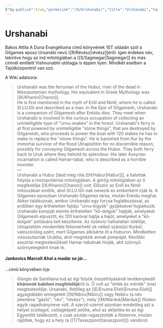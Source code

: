 ```yaml
---
{"dg-publish":true,"permalink":"/U/Urshanabi/","title":"Urshanabi","tags":["dg_uploaded","Englishtexttranslated"],"created":"2023-10-28T04:41","updated":"2023-10-28T04:41"}
---
```



# Urshanabi

Bakos Attila A Duna Evangéliuma című könyvének 107. oldalán szól a Gilgames eposz Ursanábi nevű [[R/Révész\|révész]]éről. Igen érdekes név, tekintve hogy az ind mitológiában a [[S/Sagmegar\|Sagmegar]] és más címnél említett Vishnunabhi utótagja is éppen ilyen. Mindkét esetben a Tejútközpontról van szó.  

A Wiki adatsora:  
> Urshanabi was the ferryman of the Hubur, river of the dead in Mesopotamian mythology. His equivalent in Greek Mythology was [[K/Kharón\|Charon]].  
> He is first mentioned in the myth of Enlil and Ninlil, where he is called SI.LU.IGI and described as a man. In the Epic of Gilgamesh, Urshanabi is a companion of Gilgamesh after Enkidu dies. They meet when Urshanabi is involved in the curious occupation of collecting an unintelligible type of "urnu-snakes" in the forest. Urshanabi's ferry is at first powered by unintelligible "stone things", that are destroyed by Gilgamesh, who proceeds to power the boat with 120 stakes he has to make to replace the "stone-things". He is banished from Kur by the immortal survivor of the flood Utnapishtim for no discernible reason, possibly for conveying Gilgamesh across the Hubur. They both ferry back to Uruk where they behold its splendour. His later Assyrian incarnation is called Hamar-tabal, who is described as a horrible monster.  
> —  
> Urshanabi a Hubur \[lásd még róla [[H/Habur\|Habur]]\], a halottak folyója a mezopotámiai mitológiában. A görög mitológiában az ő megfelelője [[K/Kharón\|Charon]] volt.
> Először az Enlil és Ninlil mítoszában említik, ahol SI.LU.IGI-nak nevezik és emberként írják le. A Gilgames eposzban Urshanabi Gilgames társa, miután Enkidu meghal. Akkor találkoznak, amikor Urshanabi egy furcsa foglalkozással, az erdőben egy érthetetlen fajtájú "urnu-kígyók" gyűjtésével foglalkozik. Urshanabi kompját eleinte érthetetlen "kő-dolgok" hajtják, amelyeket Gilgamesh elpusztít, és 120 karóval hajtja a hajót, amelyeket a "kő-dolgok" pótlására kell készítenie. Az özönvíz halhatatlan túlélője, Utnapishtim mindenféle felismerhető ok nélkül száműzi Kurból, valószínűleg azért, mert Gilgames átkísérte őt a Huburon. Mindketten visszautaznak Urukba, ahol megnézik annak pompáját. Későbbi asszíriai megtestesülését Hamar-tabalnak hívják, akit szörnyű szörnyetegként írnak le. 

#### Jankovics Marcell Ahol a madár se jár...

...című könyvében írja:  
> Giorgio de Santillana tud az égi folyók összefolyásánál tevékenykedő **kháronok babiloni megfelelőjé**ről is. Ő volt az "érték és mérték" (me) megtestesítője: Ursanabi, illetőleg az [[E/Enuma Elish\|Enuma Elish]] agyagtábláin emlegetett [[N/Nibiru\|Nibiru]] vagy Nebiru (a név jelentése "gázló", "rév", "révész"), mely [[M/Marduk\|Marduk]] főisten egyik ragadványneve volt. A szerző szerint azonban eredetileg azt a helyet (csillagot, csillagképet) jelölte, ahol az ekliptika és az égi Egyenlítő találkozott, s csak azután ragasztották a főistenre, miután rájöttek, hogy ez a hely (a [[T/Tavaszpont\|tavaszpont]]) vándorol.  